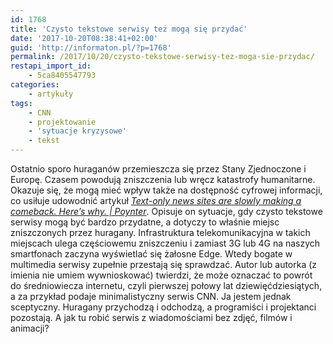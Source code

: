 ```yaml
---
id: 1768
title: 'Czysto tekstowe serwisy też mogą się przydać'
date: '2017-10-20T08:38:41+02:00'
guid: 'http://informaton.pl/?p=1768'
permalink: /2017/10/20/czysto-tekstowe-serwisy-tez-moga-sie-przydac/
restapi_import_id:
    - 5ca8405547793
categories:
    - artykuły
tags:
    - CNN
    - projektowanie
    - 'sytuacje kryzysowe'
    - tekst
---
```


Ostatnio sporo huraganów przemieszcza się przez Stany Zjednoczone i Europę. Czasem powodują zniszczenia lub wręcz katastrofy humanitarne. Okazuje się, że mogą mieć wpływ także na dostępność cyfrowej informacji, co usiłuje udowodnić artykuł *[Text-only news sites are slowly making a comeback. Here’s why. | Poynter](https://www.poynter.org/news/text-only-news-sites-are-slowly-making-comeback-heres-why)*. Opisuje on sytuacje, gdy czysto tekstowe serwisy mogą być bardzo przydatne, a dotyczy to właśnie miejsc zniszczonych przez huragany. Infrastruktura telekomunikacyjna w takich miejscach ulega częściowemu zniszczeniu i zamiast 3G lub 4G na naszych smartfonach zaczyna wyświetlać się żałosne Edge. Wtedy bogate w multimedia serwisy zupełnie przestają się sprawdzać. Autor lub autorka (z imienia nie umiem wywnioskować) twierdzi, że może oznaczać to powrót do średniowiecza internetu, czyli pierwszej połowy lat dziewięćdziesiątych, a za przykład podaje minimalistyczny serwis CNN. Ja jestem jednak sceptyczny. Huragany przychodzą i odchodzą, a programiści i projektanci pozostają. A jak tu robić serwis z wiadomościami bez zdjęć, filmów i animacji?
